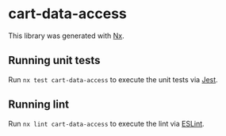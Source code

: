# cart-data-access

This library was generated with [Nx](https://nx.dev).

## Running unit tests

Run `nx test cart-data-access` to execute the unit tests via [Jest](https://jestjs.io).

## Running lint

Run `nx lint cart-data-access` to execute the lint via [ESLint](https://eslint.org/).
